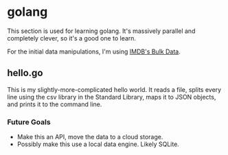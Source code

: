 # golang
This section is used for learning golang. It's massively parallel and completely clever, so it's a good one to learn.

For the initial data manipulations, I'm using [IMDB's Bulk Data](https://www.imdb.com/interfaces/).

## hello.go
This is my slightly-more-complicated hello world. It reads a file, splits every line using the csv library in the Standard Library, maps it to JSON objects, and prints it to the command line. 

### Future Goals
* Make this an API, move the data to a cloud storage. 
* Possibly make this use a local data engine. Likely SQLite.